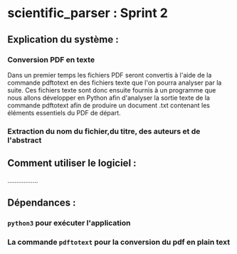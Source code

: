 # scientific_parser : Sprint 2

## Explication du système :

### Conversion PDF en texte

Dans un premier temps les fichiers PDF seront convertis à l'aide de la commande pdftotext en des fichiers texte que l'on pourra analyser par la suite. Ces fichiers texte sont donc ensuite fournis à un programme que nous allons développer en Python afin d'analyser la sortie texte de la commande pdftotext afin de produire un document .txt contenant les éléments essentiels du PDF de départ.

### Extraction du nom du fichier,du titre, des auteurs et de l'abstract

## Comment utiliser le logiciel :

.................


## Dépendances :

### ```python3``` pour exécuter l'application 
### La commande ```pdftotext``` pour la conversion du pdf en plain text
